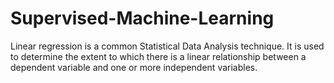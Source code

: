# Supervised-Machine-Learning
Linear regression is a common Statistical Data Analysis technique. It is used to determine the extent to which there is a linear relationship between a dependent variable and one or more independent variables.
